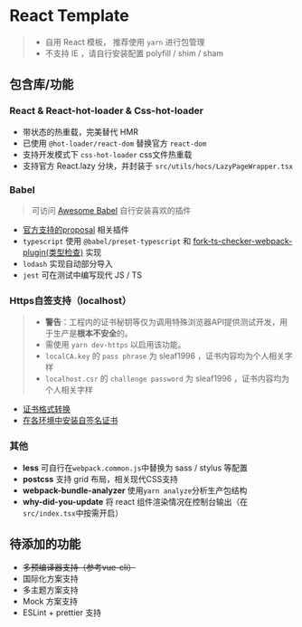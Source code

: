 # React Template
> - 自用 React 模板， 推荐使用 `yarn` 进行包管理
> - 不支持 IE ，请自行安装配置 polyfill / shim / sham

## 包含库/功能
### React & React-hot-loader & Css-hot-loader
- 带状态的热重载，完美替代 HMR
- 已使用 `@hot-loader/react-dom` 替换官方 `react-dom` 
- 支持开发模式下 `css-hot-loader` css文件热重载
- 支持官方 React.lazy 分块，并封装于 `src/utils/hocs/LazyPageWrapper.tsx`

### Babel
> 可访问 [Awesome Babel](https://github.com/babel/awesome-babel) 自行安装喜欢的插件
- [官方支持的proposal](https://github.com/babel/proposals) 相关插件 
- `typescript` 使用 `@babel/preset-typescript` 和 [fork-ts-checker-webpack-plugin(类型检查)](https://github.com/Realytics/fork-ts-checker-webpack-plugin) 实现
- `lodash` 实现自动部分导入
- `jest` 可在测试中编写现代 JS / TS 

### Https自签支持（localhost）
> - **警告**：工程内的证书秘钥等仅为调用特殊浏览器API提供测试开发，用于生产是**根本不安全**的。
> - 需使用 `yarn dev-https` 以启用该功能。
> - `localCA.key` 的 `pass phrase` 为 sleaf1996 ，证书内容均为个人相关字样
> - `localhost.csr` 的 `challenge password` 为 sleaf1996 ，证书内容均为个人相关字样
- [证书格式转换](https://vimsky.com/article/3608.html)
- [在各环境中安装自签名证书](https://github.com/Sleaf/react-template/blob/master/docs/certificates.md)

### 其他
- **less** 可自行在`webpack.common.js`中替换为 sass / stylus 等配置
- **postcss** 支持 grid 布局，相关现代CSS支持
- **webpack-bundle-analyzer** 使用`yarn analyze`分析生产包结构
- **why-did-you-update** 将 react 组件渲染情况在控制台输出（在`src/index.tsx`中按需开启）

## 待添加的功能
- ~~多预编译器支持（参考vue-cli）~~
- 国际化方案支持
- 多主题方案支持
- Mock 方案支持
- ESLint + prettier 支持
